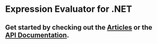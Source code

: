 # Expression Evaluator for **.NET**

## Get started by checking out the [Articles](articles/Installation.html) or the [API Documentation](api/index.html).